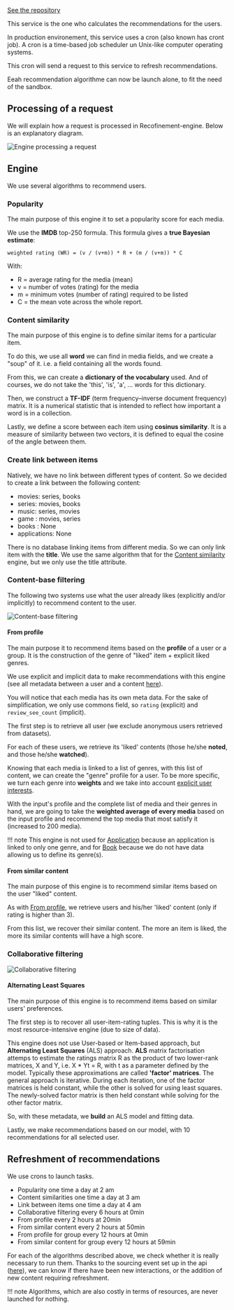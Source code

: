 [See the repository](https://github.com/RomainCtl/RecoFinement-engine)

This service is the one who calculates the recommendations for the users.

In production environement, this service uses a cron (also known has cront job). A cron is a time-based job scheduler un Unix-like computer operating systems.

This cron will send a request to this service to refresh recommendations.

Eeah recommendation algorithme can now be launch alone, to fit the need of the sandbox. 


## Processing of a request

We will explain how a request is processed in Recofinement-engine. Below is an explanatory diagram.

![Engine processing a request](../../assets/images/engine_processing_a_request.png)


## Engine

We use several algorithms to recommend users.

### Popularity

The main purpose of this engine it to set a popularity score for each media.

We use the __IMDB__ top-250 formula. This formula gives a __true Bayesian estimate__:
```
weighted rating (WR) = (v / (v+m)) * R + (m / (v+m)) * C
```
With:

* R = average rating for the media (mean)
* v = number of votes (rating) for the media
* m = minimum votes (number of rating) required to be listed
* C = the mean vote across the whole report.

### Content similarity

The main purpose of this engine is to define similar items for a particular item.

To do this, we use all __word__ we can find in media fields, and we create a "soup" of it. i.e. a field containing all the words found.

From this, we can create a __dictionary of the vocabulary__ used. And of courses, we do not take the 'this', 'is', 'a', ... words for this dictionary.

Then, we construct a __TF-IDF__ (term frequency–inverse document frequency) matrix. It is a numerical statistic that is intended to reflect how important a word is in a collection.

Lastly, we define a score between each item using __cosinus similarity__. It is a measure of similarity between two vectors, it is defined to equal the cosine of the angle between them.

### Create link between items

Natively, we have no link between different types of content. So we decided to create a link between the following content:

* movies: series, books
* series: movies, books
* music: series, movies
* game : movies, series
* books : None
* applications: None

There is no database linking items from different media. So we can only link item with the __title__. We use the same algorithm that for the [Content similarity](#content-similarity) engine, but we only use the title attribute.

### Content-base filtering

The following two systems use what the user already likes (explicitly and/or implicitly) to recommend content to the user.

![Content-base filtering](../../assets/images/content_based_filtering.png)

#### From profile

The main purpose it to recommend items based on the __profile__ of a user or a group. It is the construction of the genre of "liked" item + explicit liked genres.

We use explicit and implicit data to make recommendations with this engine (see all metadata between a user and a content [here](../../database/#user-content-realtionship)).

You will notice that each media has its own meta data. For the sake of simplification, we only use commons field, so `rating` (explicit) and `review_see_count` (implicit).

The first step is to retrieve all user (we exclude anonymous users retrieved from datasets).

For each of these users, we retrieve its 'liked' contents (those he/she __noted__, and those he/she __watched__).

Knowing that each media is linked to a list of genres, with this list of content, we can create the "genre" profile for a user. To be more specific, we turn each genre into __weights__ and we take into account [explicit user interests](../../database/#user-interests).

With the input's profile and the complete list of media and their genres in hand, we are going to take the __weighted average of every media__ based on the input profile and recommend the top media that most satisfy it (increased to 200 media).

!!! note
    This engine is not used for [Application](../../database/#application) because an application is linked to only one genre, and for [Book](../../database/#book) because we do not have data allowing us to define its genre(s).

#### From similar content

The main purpose of this engine is to recommend similar items based on the user "liked" content.

As with [From profile](#from-profile), we retrieve users and his/her 'liked' content (only if rating is higher than 3).

From this list, we recover their similar content. The more an item is liked, the more its similar contents will have a high score.

### Collaborative filtering

![Collaborative filtering](../../assets/images/collaborative_filtering.png)

#### Alternating Least Squares

The main purpose of this engine is to recommend items based on similar users' preferences.

The first step is to recover all user-item-rating tuples. This is why it is the most resource-intensive engine (due to size of data).

This engine does not use User-based or Item-based approach, but  __Alternating Least Squares__ (ALS) approach. __ALS__ matrix factorisation attemps to estimate the ratings matrix R as the product of two lower-rank matrices, X and Y, i.e. X * Yt = R, with t as a parameter defined by the model. Typically these approximations are called __'factor' matrices__. The general approach is iterative. During each iteration, one of the factor matrices is held constant, while the other is solved for using least squares. The newly-solved factor matrix is then held constant while solving for the other factor matrix.

So, with these metadata, we __build__ an ALS model and fitting data.

Lastly, we make recommendations based on our model, with 10 recommendations for all selected user.

## Refreshment of recommendations

We use crons to launch tasks.

* Popularity one time a day at 2 am
* Content similarities one time a day at 3 am
* Link between items one time a day at 4 am
* Collaborative filtering every 6 hours at 0min
* From profile every 2 hours at 20min
* From similar content every 2 hours at 50min
* From profile for group every 12 hours at 0min
* From similar content for group every 12 hours at 59min

For each of the algorithms described above, we check whether it is really necessary to run them. Thanks to the sourcing event set up in the api ([here](../api/#event-sourcing)), we can know if there have been new interactions, or the addition of new content requiring refreshment.

!!! note
    Algorithms, which are also costly in terms of resources, are never launched for nothing.
